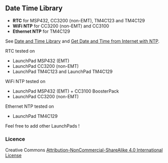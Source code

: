 ## Date Time Library

* **RTC** for MSP432, CC3200 (non-EMT), TM4C123 and TM4C129
* **WiFi NTP** for CC3200 (non-EMT) and CC3100
* **Ethernet NTP** for TM4C129

See [Date and Time Library](http://embeddedcomputing.weebly.com/date-and-time-library.html) and [Get Date and Time from Internet with NTP](http://embeddedcomputing.weebly.com/get-date-and-time-from-internet-with-ntp.html).

RTC tested on 

* LaunchPad MSP432 (EMT)
* LaunchPad CC3200 (non-EMT)
* LaunchPad TM4C123 and LaunchPad TM4C129

WiFi NTP tested on 

* LaunchPad MSP432 (EMT) + CC3100 BoosterPack
* LaunchPad CC3200 (non-EMT)

Ethernet NTP tested on 

* LaunchPad TM4C129 

Feel free to add other LaunchPads !

### Licence

Creative Commons [Attribution-NonCommercial-ShareAlike 4.0 International License](http://creativecommons.org/licenses/by-nc-sa/4.0/)

